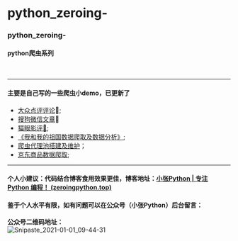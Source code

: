 
# python_zeroing-
###  python_zeroing-
#### python爬虫系列

<br>

-----

#### 主要是自己写的一些爬虫小demo，已更新了

*  [大众点评评论](https://github.com/Largefreedom/python_zeroing-/tree/master/dianping_comment):dango:;
* [搜狗微信文章](https://github.com/Largefreedom/python_zeroing-/tree/master/weixin_passage_crawl):page_facing_up:
* [猫眼影评:mobile_phone_off:](https://github.com/Largefreedom/python_zeroing-/tree/master/maoyan_crawl);
* [《我和我的祖国数据爬取及数据分析》](https://github.com/Largefreedom/python_zeroing-/tree/master/zuguo);
* [爬虫代理池搭建及维护](https://github.com/Largefreedom/python_zeroing-/tree/master/proxy_pool)；
* [京东商品数据爬取](https://github.com/Largefreedom/python_zeroing-/tree/master/JD_Crawer);

-----

#### 个人小建议：代码结合博客食用效果更佳，博客地址：[小张Python | 专注 Python 编程！ (zeroingpython.top)](https://zeroingpython.top/)

#### 鉴于个人水平有限，如有问题可以在公众号（小张Python）后台留言：

**公众号二维码地址：**
<br>
![Snipaste_2021-01-01_09-44-31](https://images.zeroingpython.top/img/Snipaste_2021-01-01_09-44-31.png)


